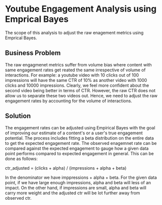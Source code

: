 # Youtube Engagement Analysis using Emprical Bayes
The scope of this analysis to adjust the raw enagement metrics using Emprical Bayes.

## Business Problem
The raw engagmenet metrics suffer from volume bias where content with same engagement rates get reated the same irrespective of volume of interactions. For example: a youtube video with 10 clicks out of 100 impressions will have the same CTR of 10% as another video with 1000 clicks and 10000 impressions. Clearly, we feel more confident about the second video being better in terms of CTR. However, the raw CTR does not allow us to separate these two videos out. Hence, we need to adjust the raw engagement rates by accounting for the volume of interactions.

## Solution
The engagement rates can be adjusted using Empirical Bayes with the goal of improving our estimate of a content's or a user's true engagement potential. The process includes fitting a beta distribution on the entire data to get the expected engagement rate. The observed enagemnet rate can be compared against the expected engagement to gauge how a given data point performs compared to expected engagement in general. This can be done as follows:

ctr_adjusted = (clicks + alpha) / (impressions + alpha + beta)

In the denominator we have imppressions + alpha + beta. For the given data point, if we have large enough impressions, alpha and beta will less of an impact. On the other hand, if impressions are small, alpha and beta will carry more weight and the adjusted ctr will be lot further away from observed ctr.

